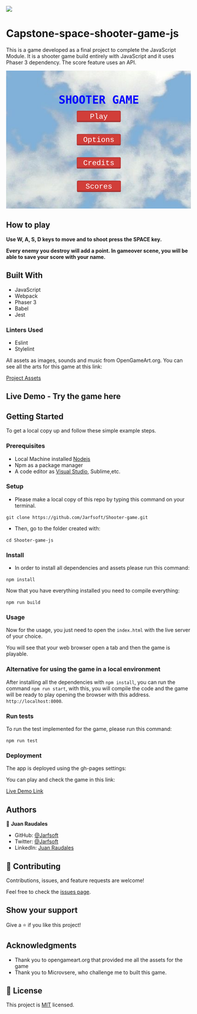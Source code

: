 ![](https://img.shields.io/badge/Microverse-blueviolet)

# Capstone-space-shooter-game-js

This is a game developed as a final project to complete the JavaScript Module. It is a shooter game build entirely with JavaScript and it uses Phaser 3 dependency. The score feature uses an API.

![screenshot](./assets/screenshot.png)

## How to play

**Use W, A, S, D keys to move and to shoot press the SPACE key.**

**Every enemy you destroy will add a point. In gameover scene, you will be able to save your score with your name.**

## Built With

- JavaScript
- Webpack
- Phaser 3
- Babel
- Jest

### Linters Used

- Eslint
- Stylelint

All assets as images, sounds and music from OpenGameArt.org.
You can see all the arts for this game at this link:

[Project Assets](https://opengameart.org/content/space-shooter-redux)

## Live Demo - Try the game here




## Getting Started

To get a local copy up and follow these simple example steps.

### Prerequisites

- Local Machine installed [Nodejs](https://nodejs.org/en/download/)
- Npm as a package manager
- A code editor as [Visual Studio](https://code.visualstudio.com/download), Sublime,etc.

### Setup

- Please make a local copy of this repo by typing this command on your terminal.

`git clone https://github.com/Jarfsoft/Shooter-game.git`

- Then, go to the folder created with:

`cd Shooter-game-js`


### Install

- In order to install all dependencies and assets please run this command:

`npm install`

Now that you have everything installed you need to compile everything:

`npm run build`

### Usage

Now for the usage, you just need to open the `index.html` with the live server of your choice.

You will see that your web browser open a tab and then the game is playable.

### Alternative for using the game in a local environment

After installing all the dependencies with `npm install`, you can run the command `npm run start`, with this, you will compile the code and the game will be ready to play opening the browser with this address. `http://localhost:8000`.

### Run tests

To run the test implemented for the game, please run this command:

`npm run test`

### Deployment

The app is deployed using the gh-pages settings:

You can play and check the game in this link:

[Live Demo Link](https://shooter-game-jarfsoft.netlify.app/)


## Authors

👤  **Juan Raudales**

- GitHub: [@Jarfsoft](https://github.com/Jarfsoft)
- Twitter: [@Jarfsoft](https://twitter.com/alejot)
- LinkedIn: [Juan Raudales](https://www.linkedin.com/in/juan-raudales-flores-7b0a3b113/)

## 🤝 Contributing

Contributions, issues, and feature requests are welcome!

Feel free to check the [issues page](https://github.com/Jarfsoft/Shooter-game/issues).

## Show your support

Give a ⭐️ if you like this project!

## Acknowledgments

- Thank you to opengameart.org that provided me all the assets for the game
- Thank you to Microvsere, who challenge me to built this game.

## 📝 License

This project is [MIT](lic.url) licensed.